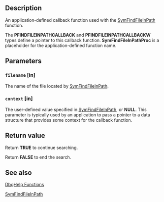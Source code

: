 ## Description

An application-defined callback function used with the
[SymFindFileInPath](https://learn.microsoft.com/windows/desktop/api/dbghelp/nf-dbghelp-symfindfileinpath) function.

The **PFINDFILEINPATHCALLBACK** and **PFINDFILEINPATHCALLBACKW** types define a pointer to this callback function.
**SymFindFileInPathProc** is a placeholder for the application-defined function name.

## Parameters

### `filename` [in]

The name of the file located by [SymFindFileInPath](https://learn.microsoft.com/windows/desktop/api/dbghelp/nf-dbghelp-symfindfileinpath).

### `context` [in]

The user-defined value specified in
[SymFindFileInPath](https://learn.microsoft.com/windows/desktop/api/dbghelp/nf-dbghelp-symfindfileinpath), or **NULL**. This parameter is typically used by an application to pass a pointer to a data structure that provides some context for the callback function.

## Return value

Return **TRUE** to continue searching.

Return **FALSE** to end the search.

## See also

[DbgHelp Functions](https://learn.microsoft.com/windows/desktop/Debug/dbghelp-functions)

[SymFindFileInPath](https://learn.microsoft.com/windows/desktop/api/dbghelp/nf-dbghelp-symfindfileinpath)